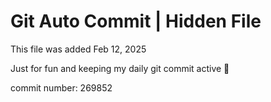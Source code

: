 # Git Auto Commit | Hidden File

This file was added Feb 12, 2025

Just for fun and keeping my daily git commit active 🤪

commit number: 269852
